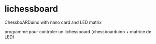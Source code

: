 # lichessboard
ChessboARDuino with nano card and LED matrix

programme pour controler un lichessboard (chessboarduino + matrice de LED) 





